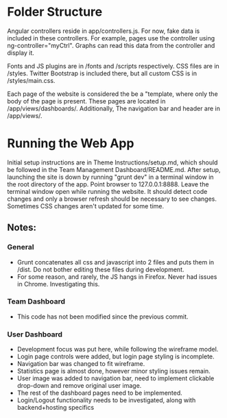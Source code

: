 # Folder Structure

Angular controllers reside in app/controllers.js. For now, fake data is included in these controllers. For example, pages use the controller using ng-controller="myCtrl". Graphs can read this data from the controller and display it.

Fonts and JS plugins are in /fonts and /scripts respectively. CSS files are in /styles. Twitter Bootstrap is included there, but all custom CSS is in /styles/main.css.

Each page of the website is considered the be a "template, where only the body of the page is present. These pages are located in /app/views/dashboards/. Additionally, The navigation bar and header are in /app/views/.

# Running the Web App

Initial setup instructions are in Theme Instructions/setup.md, which should be followed in the Team Management Dashboard/README.md. After setup, launching the site is down by running "grunt dev" in a terminal window in the root directory of the app. Point browser to 127.0.0.1:8888. Leave the terminal window open while running the website. It should detect code changes and only a browser refresh should be necessary to see changes. Sometimes CSS changes aren't updated for some time.

## Notes:

### General
- Grunt concatenates all css and javascript into 2 files and puts them in /dist. Do not bother editing these files during development.
- For some reason, and rarely, the JS hangs in Firefox. Never had issues in Chrome. Investigating this.

### Team Dashboard
- This code has not been modified since the previous commit.
### User Dashboard
- Development focus was put here, while following the wireframe model.
- Login page controls were added, but login page styling is incomplete.
- Navigation bar was changed to fit wireframe.
- Statistics page is almost done, however minor styling issues remain.
- User image was added to navigation bar, need to implement clickable drop-down and remove original user image.
- The rest of the dashboard pages need to be implemented.
- Login/Logout functionality needs to be investigated, along with backend+hosting specifics